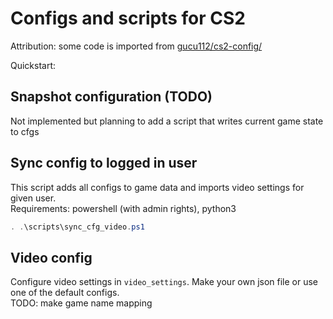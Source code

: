 # Configs and scripts for CS2  

Attribution: some code is imported from [gucu112/cs2-config/](https://github.com/gucu112/cs2-config/)

Quickstart:  

## Snapshot configuration (TODO)  
Not implemented but planning to add a script that writes current game state to cfgs  

## Sync config to logged in user  

This script adds all configs to game data and imports video settings for given user.  
Requirements: powershell (with admin rights), python3  

```powershell
. .\scripts\sync_cfg_video.ps1
```

## Video config  
Configure video settings in `video_settings`. Make your own json file or use one of the default configs.    
TODO: make game name mapping